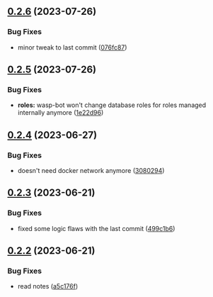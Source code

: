 ## [0.2.6](https://github.com/Torwent/wasp-discord/compare/v0.2.5...v0.2.6) (2023-07-26)


### Bug Fixes

* minor tweak to last commit ([076fc87](https://github.com/Torwent/wasp-discord/commit/076fc87664580489e6c607d52603e4ae628c8e12))



## [0.2.5](https://github.com/Torwent/wasp-discord/compare/v0.2.4...v0.2.5) (2023-07-26)


### Bug Fixes

* **roles:** wasp-bot won't change database roles for roles managed internally anymore ([1e22d96](https://github.com/Torwent/wasp-discord/commit/1e22d9628ddb85bdbca9d7817cfef9648338721e))



## [0.2.4](https://github.com/Torwent/wasp-discord/compare/v0.2.3...v0.2.4) (2023-06-27)


### Bug Fixes

* doesn't need docker network anymore ([3080294](https://github.com/Torwent/wasp-discord/commit/30802946fed1426c7ae3804b85db0abe2c870b06))



## [0.2.3](https://github.com/Torwent/wasp-discord/compare/v0.2.2...v0.2.3) (2023-06-21)


### Bug Fixes

* fixed some logic flaws with the last commit ([499c1b6](https://github.com/Torwent/wasp-discord/commit/499c1b68f294b430a8117de731fbe66858ffb493))



## [0.2.2](https://github.com/Torwent/wasp-discord/compare/v0.2.1...v0.2.2) (2023-06-21)


### Bug Fixes

* read notes ([a5c176f](https://github.com/Torwent/wasp-discord/commit/a5c176fe0a96c3bdc805b4166dc3577a97ddf60f))



